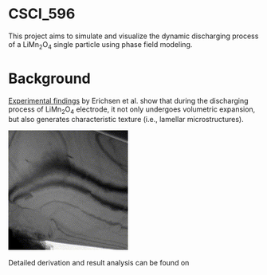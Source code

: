 # CSCI_596

This project aims to simulate and visualize the dynamic discharging process of a LiMn<sub>2</sub>O<sub>4</sub> single particle using phase field modeling.

# Background
[Experimental findings](https://pubs.acs.org/doi/full/10.1021/acsaem.0c00380) by Erichsen et al. show that during the discharging process of LiMn<sub>2</sub>O<sub>4</sub> electrode, it not only undergoes volumetric expansion, but also generates characteristic texture (i.e., lamellar microstructures).

![LMO_experiment](LMO_experiment.gif)

Detailed derivation and result analysis can be found on 
